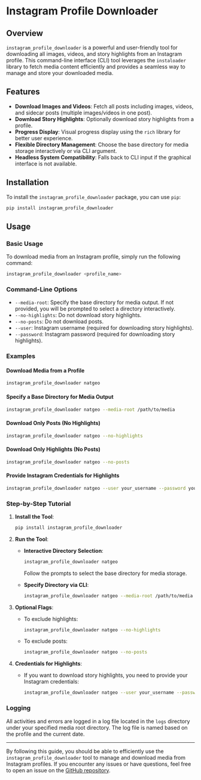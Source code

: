 
# Instagram Profile Downloader

## Overview

`instagram_profile_downloader` is a powerful and user-friendly tool for downloading all images, videos, and story highlights from an Instagram profile. This command-line interface (CLI) tool leverages the `instaloader` library to fetch media content efficiently and provides a seamless way to manage and store your downloaded media.

## Features

- **Download Images and Videos**: Fetch all posts including images, videos, and sidecar posts (multiple images/videos in one post).
- **Download Story Highlights**: Optionally download story highlights from a profile.
- **Progress Display**: Visual progress display using the `rich` library for better user experience.
- **Flexible Directory Management**: Choose the base directory for media storage interactively or via CLI argument.
- **Headless System Compatibility**: Falls back to CLI input if the graphical interface is not available.

## Installation

To install the `instagram_profile_downloader` package, you can use `pip`:

```bash
pip install instagram_profile_downloader
```

## Usage

### Basic Usage

To download media from an Instagram profile, simply run the following command:

```bash
instagram_profile_downloader <profile_name>
```

### Command-Line Options

- `--media-root`: Specify the base directory for media output. If not provided, you will be prompted to select a directory interactively.
- `--no-highlights`: Do not download story highlights.
- `--no-posts`: Do not download posts.
- `--user`: Instagram username (required for downloading story highlights).
- `--password`: Instagram password (required for downloading story highlights).

### Examples

#### Download Media from a Profile

```bash
instagram_profile_downloader natgeo
```

#### Specify a Base Directory for Media Output

```bash
instagram_profile_downloader natgeo --media-root /path/to/media
```

#### Download Only Posts (No Highlights)

```bash
instagram_profile_downloader natgeo --no-highlights
```

#### Download Only Highlights (No Posts)

```bash
instagram_profile_downloader natgeo --no-posts
```

#### Provide Instagram Credentials for Highlights

```bash
instagram_profile_downloader natgeo --user your_username --password your_password
```

### Step-by-Step Tutorial

1. **Install the Tool**:
   ```bash
   pip install instagram_profile_downloader
   ```

2. **Run the Tool**:
   - **Interactive Directory Selection**:
     ```bash
     instagram_profile_downloader natgeo
     ```
     Follow the prompts to select the base directory for media storage.

   - **Specify Directory via CLI**:
     ```bash
     instagram_profile_downloader natgeo --media-root /path/to/media
     ```

3. **Optional Flags**:
   - To exclude highlights:
     ```bash
     instagram_profile_downloader natgeo --no-highlights
     ```
   - To exclude posts:
     ```bash
     instagram_profile_downloader natgeo --no-posts
     ```

4. **Credentials for Highlights**:
   - If you want to download story highlights, you need to provide your Instagram credentials:
     ```bash
     instagram_profile_downloader natgeo --user your_username --password your_password
     ```

### Logging

All activities and errors are logged in a log file located in the `logs` directory under your specified media root directory. The log file is named based on the profile and the current date.

---

By following this guide, you should be able to efficiently use the `instagram_profile_downloader` tool to manage and download media from Instagram profiles. If you encounter any issues or have questions, feel free to open an issue on the [GitHub repository](https://github.com/tadeasf/instagram_profile_downloader).
